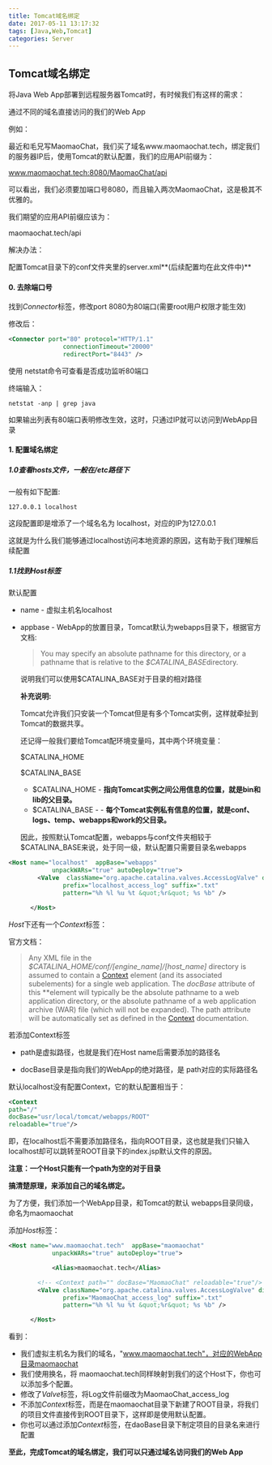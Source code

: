 ```yaml
---
title: Tomcat域名绑定
date: 2017-05-11 13:17:32
tags: [Java,Web,Tomcat]
categories: Server
---
```


## Tomcat域名绑定

将Java Web App部署到远程服务器Tomcat时，有时候我们有这样的需求：

通过不同的域名直接访问的我们的Web App

例如：

最近和毛兄写MaomaoChat，我们买了域名www.maomaochat.tech，绑定我们的服务器IP后，使用Tomcat的默认配置，我们的应用API前缀为：

www.maomaochat.tech:8080/MaomaoChat/api

可以看出，我们必须要加端口号8080，而且输入两次MaomaoChat，这是极其不优雅的。

我们期望的应用API前缀应该为：

maomaochat.tech/api

解决办法：

配置Tomcat目录下的conf文件夹里的server.xml**(后续配置均在此文件中)**

#### 0. 去除端口号

找到*Connector*标签，修改port 8080为80端口(需要root用户权限才能生效)

修改后：

```xml
<Connector port="80" protocol="HTTP/1.1"
               connectionTimeout="20000"
               redirectPort="8443" />
```

使用 netstat命令可查看是否成功监听80端口

终端输入：

```
netstat -anp | grep java
```

如果输出列表有80端口表明修改生效，这时，只通过IP就可以访问到WebApp目录



#### 1. 配置域名绑定

##### 1.0查看hosts文件，一般在/etc路径下

一般有如下配置:

```properties
127.0.0.1 localhost
```

这段配置即是增添了一个域名名为 localhost，对应的IP为127.0.0.1

这就是为什么我们能够通过localhost访问本地资源的原因，这有助于我们理解后续配置



##### 1.1找到*Host*标签

默认配置

* name - 虚拟主机名localhost

* appbase - WebApp的放置目录，Tomcat默认为webapps目录下，根据官方文档:

  > You may specify an absolute pathname for this directory, or a pathname that is relative to the *$CATALINA_BASE*directory.

  说明我们可以使用$CATALINA_BASE对于目录的相对路径

  **补充说明:**

  Tomcat允许我们只安装一个Tomcat但是有多个Tomcat实例，这样就牵扯到Tomcat的数据共享。

  还记得一般我们要给Tomcat配环境变量吗，其中两个环境变量：

  $CATALINA_HOME 

  $CATALINA_BASE

  * $CATALINA_HOME  - **指向Tomcat实例之间公用信息的位置，就是bin和lib的父目录。**
  * $CATALINA_BASE - - **每个Tomcat实例私有信息的位置，就是conf、logs、temp、webapps和work的父目录。**

  因此，按照默认Tomcat配置，webapps与conf文件夹相较于$CATALINA_BASE来说，处于同一级，默认配置只需要目录名webapps

```xml
<Host name="localhost"  appBase="webapps"
            unpackWARs="true" autoDeploy="true">
        <Valve 	className="org.apache.catalina.valves.AccessLogValve" directory="logs"
               prefix="localhost_access_log" suffix=".txt"
               pattern="%h %l %u %t &quot;%r&quot; %s %b" />

      </Host>
```

*Host*下还有一个*Context*标签：

官方文档：

>Any XML file in the *$CATALINA_HOME/conf/[engine_name]/[host_name]* directory is assumed to contain a [Context](http://tomcat.apache.org/tomcat-5.5-doc/config/context.html) element (and its associated subelements) for a single web application. The *docBase* attribute of this *<Context>*element will typically be the absolute pathname to a web application directory, or the absolute pathname of a web application archive (WAR) file (which will not be expanded). The path attribute will be automatically set as defined in the [Context](http://tomcat.apache.org/tomcat-5.5-doc/config/context.html) documentation.

若添加Context标签

* path是虚拟路径，也就是我们在Host name后需要添加的路径名


* docBase目录是指向我们的WebApp的绝对路径，是 path对应的实际路径名

默认localhost没有配置Context，它的默认配置相当于：

```xml
<Context 
path="/" 
docBase="usr/local/tomcat/webapps/ROOT" 
reloadable="true"/> 
```

即，在localhost后不需要添加路径名，指向ROOT目录，这也就是我们只输入localhost却可以跳转至ROOT目录下的index.jsp默认文件的原因。

**注意：一个Host只能有一个path为空的对于目录**

**搞清楚原理，来添加自己的域名绑定。**

为了方便，我们添加一个WebApp目录，和Tomcat的默认 webapps目录同级，命名为maomaochat

添加*Host*标签：

```xml
<Host name="www.maomaochat.tech"  appBase="maomaochat"
            unpackWARs="true" autoDeploy="true">

            <Alias>maomaochat.tech</Alias>

        <!-- <Context path="" docBase="MaomaoChat" reloadable="true"/> -->
        <Valve className="org.apache.catalina.valves.AccessLogValve" directory="logs"
               prefix="MaomaoChat_access_log" suffix=".txt"
               pattern="%h %l %u %t &quot;%r&quot; %s %b" />

      </Host>
```

看到：

* 我们虚拟主机名为我们的域名，"www.maomaochat.tech"，对应的WebApp目录maomaochat
* 我们使用换名，将 maomaochat.tech同样映射到我们的这个Host下，你也可以添加多个配置。
* 修改了*Valve*标签，将Log文件前缀改为MaomaoChat_access_log
* 不添加*Context*标签，而是在maomaochat目录下新建了ROOT目录，将我们的项目文件直接传到ROOT目录下，这样即是使用默认配置。
* 你也可以通过添加*Context*标签，在daoBase目录下制定项目的目录名来进行配置



**至此，完成Tomcat的域名绑定，我们可以只通过域名访问我们的Web App**

